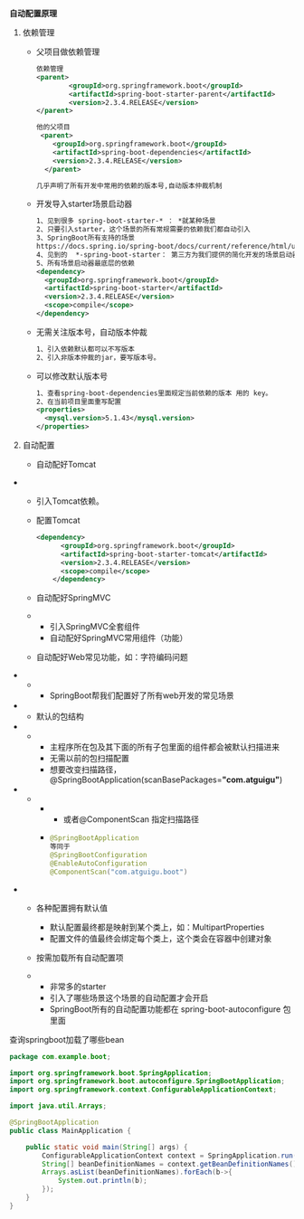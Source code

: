 **自动配置原理**

1. 依赖管理

   * 父项目做依赖管理

     ```xml
     依赖管理    
     <parent>
             <groupId>org.springframework.boot</groupId>
             <artifactId>spring-boot-starter-parent</artifactId>
             <version>2.3.4.RELEASE</version>
     </parent>
     
     他的父项目
      <parent>
         <groupId>org.springframework.boot</groupId>
         <artifactId>spring-boot-dependencies</artifactId>
         <version>2.3.4.RELEASE</version>
       </parent>
     
     几乎声明了所有开发中常用的依赖的版本号,自动版本仲裁机制
     ```

   * 开发导入starter场景启动器

     ```xml
     1、见到很多 spring-boot-starter-* ： *就某种场景
     2、只要引入starter，这个场景的所有常规需要的依赖我们都自动引入
     3、SpringBoot所有支持的场景
     https://docs.spring.io/spring-boot/docs/current/reference/html/using-spring-boot.html#using-boot-starter
     4、见到的  *-spring-boot-starter： 第三方为我们提供的简化开发的场景启动器。
     5、所有场景启动器最底层的依赖
     <dependency>
       <groupId>org.springframework.boot</groupId>
       <artifactId>spring-boot-starter</artifactId>
       <version>2.3.4.RELEASE</version>
       <scope>compile</scope>
     </dependency>
     ```

   * 无需关注版本号，自动版本仲裁

     ```xml
     1、引入依赖默认都可以不写版本
     2、引入非版本仲裁的jar，要写版本号。
     ```

   * 可以修改默认版本号

     ```xml
     1、查看spring-boot-dependencies里面规定当前依赖的版本 用的 key。
     2、在当前项目里面重写配置
     <properties>
       <mysql.version>5.1.43</mysql.version>
     </properties>
     ```

2. 自动配置

   - 自动配好Tomcat

- - 引入Tomcat依赖。

  - 配置Tomcat

    ```xml
    <dependency>
          <groupId>org.springframework.boot</groupId>
          <artifactId>spring-boot-starter-tomcat</artifactId>
          <version>2.3.4.RELEASE</version>
          <scope>compile</scope>
        </dependency>
    ```

  - 自动配好SpringMVC

  - - 引入SpringMVC全套组件
    - 自动配好SpringMVC常用组件（功能）

  - 自动配好Web常见功能，如：字符编码问题

- - - SpringBoot帮我们配置好了所有web开发的常见场景

- - 默认的包结构

- - - 主程序所在包及其下面的所有子包里面的组件都会被默认扫描进来
    - 无需以前的包扫描配置
    - 想要改变扫描路径，@SpringBootApplication(scanBasePackages=**"com.atguigu"**)

- - - - 或者@ComponentScan 指定扫描路径

    - ```java
      @SpringBootApplication
      等同于
      @SpringBootConfiguration
      @EnableAutoConfiguration
      @ComponentScan("com.atguigu.boot")
      ```

- * 各种配置拥有默认值

    * 默认配置最终都是映射到某个类上，如：MultipartProperties
    * 配置文件的值最终会绑定每个类上，这个类会在容器中创建对象
  * 按需加载所有自动配置项
  * - 非常多的starter
    - 引入了哪些场景这个场景的自动配置才会开启
    - SpringBoot所有的自动配置功能都在 spring-boot-autoconfigure 包里面



查询springboot加载了哪些bean

```java
package com.example.boot;

import org.springframework.boot.SpringApplication;
import org.springframework.boot.autoconfigure.SpringBootApplication;
import org.springframework.context.ConfigurableApplicationContext;

import java.util.Arrays;

@SpringBootApplication
public class MainApplication {

    public static void main(String[] args) {
        ConfigurableApplicationContext context = SpringApplication.run(MainApplication.class, args);
        String[] beanDefinitionNames = context.getBeanDefinitionNames();
        Arrays.asList(beanDefinitionNames).forEach(b->{
            System.out.println(b);
        });
    }
}
```
